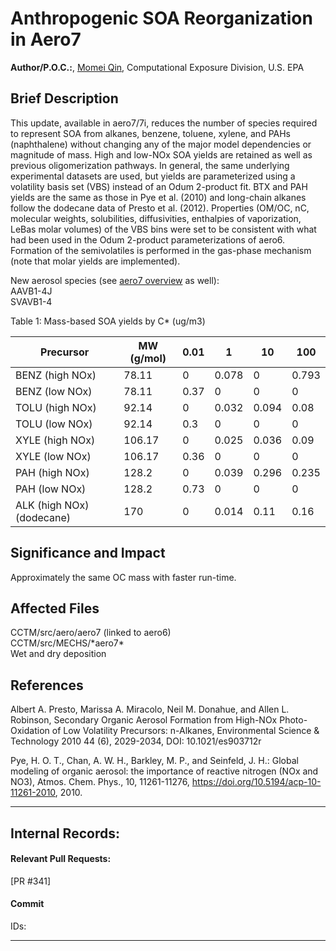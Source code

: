 # Anthropogenic SOA Reorganization in Aero7

**Author/P.O.C.:**, [Momei Qin](mailto:qin.momei@epa.gov), Computational Exposure Division, U.S. EPA

## Brief Description
This update, available in aero7/7i, reduces the number of species required
to represent SOA from alkanes, benzene, toluene, xylene, and PAHs (naphthalene)
without changing any of the major model dependencies or magnitude of mass. High and low-NOx SOA yields 
are retained as well as previous oligomerization pathways. In general, the same underlying experimental datasets are
used, but yields are parameterized using a volatility basis set (VBS) instead of an Odum 2-product fit.
BTX and PAH yields are the same as those in Pye et al. (2010) and long-chain alkanes follow
the dodecane data of Presto et al. (2012). Properties (OM/OC, nC, molecular weights, 
solubilities, diffusivities, enthalpies of vaporization, LeBas molar volumes) of the VBS bins
were set to be consistent with what had been used in the Odum 2-product parameterizations
of aero6. Formation of the semivolatiles is performed in the gas-phase mechanism (note
that molar yields are implemented).  

New aerosol species (see [aero7 overview](aero7_overview.md) as well):  
AAVB1-4J  
SVAVB1-4  

Table 1: Mass-based SOA yields by C* (ug/m3)

|	Precursor	|	MW (g/mol)	|	0.01	|	1	|	10	|	100	|
|	------	|	------	|	------	|	------	|	------	|	------	|
|	BENZ (high NOx)	|	78.11	|	0	|	0.078	|	0	|	0.793	|
|	BENZ (low NOx)	|	78.11	|	0.37	|	0	|	0	|	0	|
|	TOLU (high NOx)	|	92.14	|	0	|	0.032	|	0.094	|	0.08	|
|	TOLU (low NOx)	|	92.14	|	0.3	|	0	|	0	|	0	|
|	XYLE (high NOx)	|	106.17	|	0	|	0.025	|	0.036	|	0.09	|
|	XYLE (low NOx)	|	106.17	|	0.36	|	0	|	0	|	0	|
|	PAH (high NOx)	|	128.2	|	0	|	0.039	|	0.296	|	0.235	|
|	PAH (low NOx)	|	128.2	|	0.73	|	0	|	0	|	0	|
|	ALK (high NOx) (dodecane)	|	170	|	0	|	0.014	|	0.11	|	0.16	|
            

## Significance and Impact
 Approximately the same OC mass with faster run-time.                      

## Affected Files
CCTM/src/aero/aero7 (linked to aero6)  
CCTM/src/MECHS/\*aero7\*                        
Wet and dry deposition  

## References

Albert A. Presto, Marissa A. Miracolo, Neil M. Donahue, and Allen L. Robinson, Secondary Organic Aerosol Formation from High-NOx Photo-Oxidation of Low Volatility Precursors: n-Alkanes, 
Environmental Science & Technology 2010 44 (6), 2029-2034, DOI: 10.1021/es903712r

Pye, H. O. T., Chan, A. W. H., Barkley, M. P., and Seinfeld, J. H.: Global modeling of organic aerosol: the importance of reactive nitrogen (NOx and NO3), Atmos. Chem. Phys., 10, 11261-11276, https://doi.org/10.5194/acp-10-11261-2010, 2010.                 

-----
## Internal Records:
#### Relevant Pull Requests:
[PR #341]

#### Commit 
IDs:                        


-----

